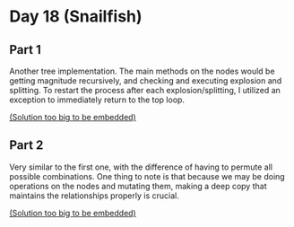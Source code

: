 # Day 18 (Snailfish)

## Part 1

Another tree implementation. The main methods on the nodes would be getting magnitude
recursively, and checking and executing explosion and splitting. To restart the process
after each explosion/splitting, I utilized an exception to immediately return to the top
loop.

[\(Solution too big to be embedded\)](solution.py)

## Part 2

Very similar to the first one, with the difference of having to permute all possible
combinations. One thing to note is that because we may be doing operations on the nodes
and mutating them, making a deep copy that maintains the relationships properly is
crucial.

[\(Solution too big to be embedded\)](solution.py)
